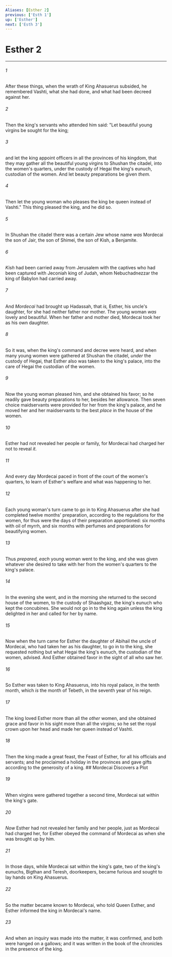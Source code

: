```yaml
---
Aliases: [Esther 2]
previous: ['Esth 1']
up: ['Esther']
next: ['Esth 3']
---
```

# Esther 2

***


###### 1 
After these things, when the wrath of King Ahasuerus subsided, he remembered Vashti, what she had done, and what had been decreed against her. 

###### 2 
Then the king's servants who attended him said: "Let beautiful young virgins be sought for the king; 

###### 3 
and let the king appoint officers in all the provinces of his kingdom, that they may gather all the beautiful young virgins to Shushan the citadel, into the women's quarters, under the custody of Hegai the king's eunuch, custodian of the women. And let beauty preparations be given _them._ 

###### 4 
Then let the young woman who pleases the king be queen instead of Vashti." This thing pleased the king, and he did so. 

###### 5 
In Shushan the citadel there was a certain Jew whose name _was_ Mordecai the son of Jair, the son of Shimei, the son of Kish, a Benjamite. 

###### 6 
_Kish_ had been carried away from Jerusalem with the captives who had been captured with Jeconiah king of Judah, whom Nebuchadnezzar the king of Babylon had carried away. 

###### 7 
And _Mordecai_ had brought up Hadassah, that _is,_ Esther, his uncle's daughter, for she had neither father nor mother. The young woman _was_ lovely and beautiful. When her father and mother died, Mordecai took her as his own daughter. 

###### 8 
So it was, when the king's command and decree were heard, and when many young women were gathered at Shushan the citadel, _under_ the custody of Hegai, that Esther also was taken to the king's palace, into the care of Hegai the custodian of the women. 

###### 9 
Now the young woman pleased him, and she obtained his favor; so he readily gave beauty preparations to her, besides her allowance. Then seven choice maidservants were provided for her from the king's palace, and he moved her and her maidservants to the best _place_ in the house of the women. 

###### 10 
Esther had not revealed her people or family, for Mordecai had charged her not to reveal _it._ 

###### 11 
And every day Mordecai paced in front of the court of the women's quarters, to learn of Esther's welfare and what was happening to her. 

###### 12 
Each young woman's turn came to go in to King Ahasuerus after she had completed twelve months' preparation, according to the regulations for the women, for thus were the days of their preparation apportioned: six months with oil of myrrh, and six months with perfumes and preparations for beautifying women. 

###### 13 
Thus _prepared, each_ young woman went to the king, and she was given whatever she desired to take with her from the women's quarters to the king's palace. 

###### 14 
In the evening she went, and in the morning she returned to the second house of the women, to the custody of Shaashgaz, the king's eunuch who kept the concubines. She would not go in to the king again unless the king delighted in her and called for her by name. 

###### 15 
Now when the turn came for Esther the daughter of Abihail the uncle of Mordecai, who had taken her as his daughter, to go in to the king, she requested nothing but what Hegai the king's eunuch, the custodian of the women, advised. And Esther obtained favor in the sight of all who saw her. 

###### 16 
So Esther was taken to King Ahasuerus, into his royal palace, in the tenth month, which _is_ the month of Tebeth, in the seventh year of his reign. 

###### 17 
The king loved Esther more than all the _other_ women, and she obtained grace and favor in his sight more than all the virgins; so he set the royal crown upon her head and made her queen instead of Vashti. 

###### 18 
Then the king made a great feast, the Feast of Esther, for all his officials and servants; and he proclaimed a holiday in the provinces and gave gifts according to the generosity of a king. ## Mordecai Discovers a Plot 

###### 19 
When virgins were gathered together a second time, Mordecai sat within the king's gate. 

###### 20 
_Now_ Esther had not revealed her family and her people, just as Mordecai had charged her, for Esther obeyed the command of Mordecai as when she was brought up by him. 

###### 21 
In those days, while Mordecai sat within the king's gate, two of the king's eunuchs, Bigthan and Teresh, doorkeepers, became furious and sought to lay hands on King Ahasuerus. 

###### 22 
So the matter became known to Mordecai, who told Queen Esther, and Esther informed the king in Mordecai's name. 

###### 23 
And when an inquiry was made into the matter, it was confirmed, and both were hanged on a gallows; and it was written in the book of the chronicles in the presence of the king.
